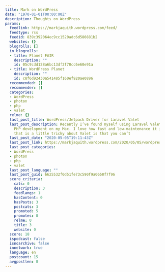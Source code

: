 ```yaml
---
title: Mark on WordPress
date: "1970-01-01T00:00:00Z"
description: Thoughts on WordPress
params:
  feedlink: https://markjaquith.wordpress.com/feed/
  feedtype: rss
  feedid: 839c392064ec9cc1520adc6d580881b2
  websites: {}
  blogrolls: []
  in_blogrolls:
  - title: Planet FAIR
    description: ""
    id: 05c9cdd128a6bc13df2f70cc6e60e91a
  - title: WordPress Planet
    description: ""
    id: c8f6d92430a541485f160ef920ae0896
  recommended: []
  recommender: []
  categories:
  - WordPress
  - photon
  - php
  - valet
  relme: {}
  last_post_title: WordPress/Jetpack Driver for Laravel Valet
  last_post_description: Recently I’ve found myself using Laravel Valet for local
    PHP development on my Mac. I love how fast and low-maintenance it is. One thing
    that is a little tricky about Valet is that you can’t
  last_post_date: "2020-05-05T19:11:43Z"
  last_post_link: https://markjaquith.wordpress.com/2020/05/05/wordpress-jetpack-driver-for-laravel-valet/
  last_post_categories:
  - WordPress
  - photon
  - php
  - valet
  last_post_language: ""
  last_post_guid: 6625532f0d51fe73c590f9a0650f7f96
  score_criteria:
    cats: 0
    description: 3
    feedlangs: 1
    hasContent: 0
    hasPosts: 3
    postcats: 3
    promoted: 5
    promotes: 0
    relme: 0
    title: 3
    website: 0
  score: 18
  ispodcast: false
  isnoarchive: false
  innetwork: true
  language: en
  postcount: 15
  avgpostlen: 0
---
```

